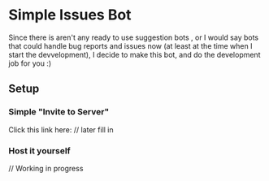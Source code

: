# Simple Issues Bot

Since there is aren't any ready to use suggestion bots , or I would say bots that could handle bug reports and issues now (at least at the time when I start the devvelopment),
I decide to make this bot, and do the development job for you :)

## Setup

### Simple "Invite to Server"

Click this link here: // later fill in

### Host it yourself

// Working in progress